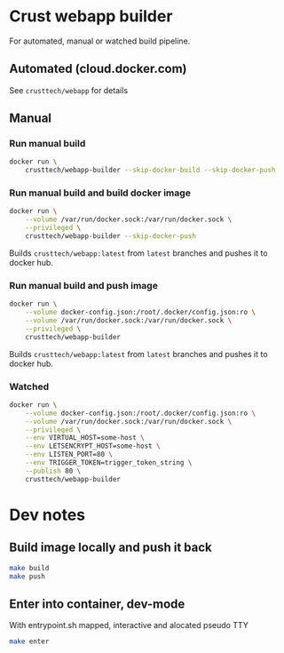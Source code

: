 # Crust webapp builder

For automated, manual or watched build pipeline.

## Automated (cloud.docker.com)
See `crusttech/webapp` for details

## Manual
### Run manual build
```bash
docker run \
	crusttech/webapp-builder --skip-docker-build --skip-docker-push
```

### Run manual build and build docker image
```bash
docker run \
	--volume /var/run/docker.sock:/var/run/docker.sock \
	--privileged \
	crusttech/webapp-builder --skip-docker-push
```

Builds `crusttech/webapp:latest` from `latest` branches and pushes it to docker hub.

### Run manual build and push image
```bash
docker run \
	--volume docker-config.json:/root/.docker/config.json:ro \
	--volume /var/run/docker.sock:/var/run/docker.sock \
	--privileged \
	crusttech/webapp-builder 
```

Builds `crusttech/webapp:latest` from `latest` branches and pushes it to docker hub.

### Watched 
```bash
docker run \
	--volume docker-config.json:/root/.docker/config.json:ro \
	--volume /var/run/docker.sock:/var/run/docker.sock \
	--privileged \
	--env VIRTUAL_HOST=some-host \
	--env LETSENCRYPT_HOST=some-host \
	--env LISTEN_PORT=80 \
	--env TRIGGER_TOKEN=trigger_token_string \
	--publish 80 \
	crusttech/webapp-builder
```


# Dev notes
## Build image locally and push it back

```bash
make build
make push
```

## Enter into container, dev-mode
With entrypoint.sh mapped, interactive and alocated pseudo TTY
```bash
make enter
```
